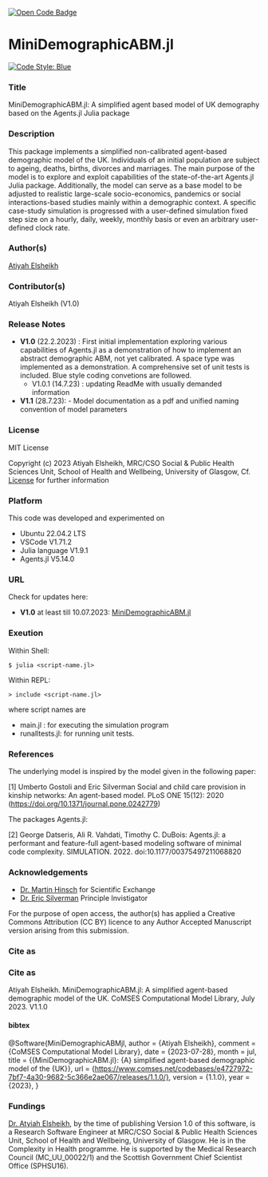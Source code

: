 [![Open Code Badge](https://www.comses.net/static/images/icons/open-code-badge.png)](https://www.comses.net/codebases/e4727972-7bf7-4a30-9682-5c366e2ae067/releases/1.1.0/)

# MiniDemographicABM.jl 
[![Code Style: Blue](https://img.shields.io/badge/code%20style-blue-4495d1.svg)](https://github.com/invenia/BlueStyle)

### Title 
MiniDemographicABM.jl: A simplified agent based model of UK demography based on the Agents.jl Julia package   

### Description

This package implements a simplified non-calibrated agent-based demographic model of the UK. Individuals of an initial population are subject to ageing, deaths, births, divorces and marriages. The main purpose of the model is to explore and exploit capabilities of the state-of-the-art Agents.jl Julia package. Additionally, the model can serve as a base model to be adjusted to realistic large-scale socio-economics, pandemics or social interactions-based studies mainly within a demographic context. A specific case-study simulation is progressed with a user-defined simulation fixed step size on a hourly, daily, weekly, monthly basis or even an arbitrary user-defined clock rate.  

### Author(s) 
[Atiyah Elsheikh](https://www.gla.ac.uk/schools/healthwellbeing/staff/atiyahelsheikh/)

### Contributor(s)  
Atiyah Elsheikh (V1.0)  

### Release Notes 
- **V1.0** (22.2.2023) : First initial implementation exploring various capabilities of Agents.jl as a demonstration of how to implement an abstract demographic ABM, not yet calibrated. A space type was implemented as a demonstration. A comprehensive set of unit tests is included. Blue style coding convetions are followed. 
    - V1.0.1 (14.7.23) : updating ReadMe with usually demanded information
- **V1.1** (28.7.23): - Model documentation as a pdf and unified naming convention of model parameters

### License
MIT License

Copyright (c) 2023 Atiyah Elsheikh, MRC/CSO Social & Public Health Sciences Unit, School of Health and Wellbeing, University of Glasgow, Cf. [License](https://github.com/MRC-CSO-SPHSU/MiniDemographicABM.jl/blob/master/LICENSE) for further information

### Platform 
This code was developed and experimented on 
- Ubuntu 22.04.2 LTS
- VSCode V1.71.2
- Julia language V1.9.1
- Agents.jl V5.14.0

### URL 
Check for updates here: 
- **V1.0** at least till 10.07.2023: [MiniDemographicABM.jl](https://github.com/MRC-CSO-SPHSU/MiniDemographicABM.jl)

### Exeution 
Within Shell:

`$ julia <script-name.jl>`

Within REPL: 

`> include <script-name.jl>`

where script names are 
- main.jl : for executing the simulation program
- runalltests.jl: for running unit tests. 

### References
The underlying model is inspired by the model given in the following paper:   

[1] Umberto Gostoli and Eric Silverman Social and child care provision in kinship networks: An agent-based model. PLoS ONE 15(12): 2020 (https://doi.org/10.1371/journal.pone.0242779)

The packages Agents.jl: 

[2] George Datseris, Ali R. Vahdati, Timothy C. DuBois: Agents.jl: a performant and feature-full agent-based modeling software of minimal code complexity. SIMULATION. 2022. doi:10.1177/00375497211068820

### Acknowledgements  
- [Dr. Martin Hinsch](https://www.gla.ac.uk/schools/healthwellbeing/staff/martinhinsch/) for Scientific Exchange
- [Dr. Eric Silverman](https://www.gla.ac.uk/schools/healthwellbeing/staff/ericsilverman/) Principle Invistigator 

For the purpose of open access, the author(s) has applied a Creative Commons Attribution (CC BY) licence to any Author Accepted Manuscript version arising from this submission.

### Cite as 

### Cite as 

Atiyah Elsheikh. MiniDemographicABM.jl: A simplified agent-based demographic model of the UK. CoMSES Computational Model Library, July 2023. V1.1.0

#### bibtex
@Software{MiniDemographicABMjl,
  author  = {Atiyah Elsheikh},
  comment = {CoMSES Computational Model Library},
  date    = {2023-07-28},
  month   = jul,
  title   = {{MiniDemographicABM.jl}: {A} simplified agent-based demographic model of the {UK}},
  url     = {https://www.comses.net/codebases/e4727972-7bf7-4a30-9682-5c366e2ae067/releases/1.1.0/},
  version = {1.1.0},
  year    = {2023},
}

### Fundings 
[Dr. Atyiah Elsheikh](https://www.gla.ac.uk/schools/healthwellbeing/staff/atiyahelsheikh/), by the time of publishing Version 1.0 of this software, is a Research Software Engineer at MRC/CSO Social & Public Health Sciences Unit, School of Health and Wellbeing, University of Glasgow. He is in the Complexity in Health programme. He is supported  by the Medical Research Council (MC_UU_00022/1) and the Scottish Government Chief Scientist Office (SPHSU16). 
